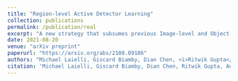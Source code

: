 ```yaml
---
title: "Region-level Active Detector Learning"
collection: publications
permalink: /publication/real
excerpt: "A new strategy that subsumes previous Image-level and Object-level approaches into a generalized, Region-level approach."
date: 2021-08-20
venue: "arXiv preprint"
paperurl: "https://arxiv.org/abs/2108.09186"
authors: "Michael Laielli, Giscard Biamby, Dian Chen, <i>Ritwik Gupta</i>, Adam Loeffler, Phat Dat Nguyen, Ross Luo, Trevor Darrell, Sayna Ebrahimi"
citation: 'Michael Laielli, Giscard Biamby, Dian Chen, Ritwik Gupta, Adam Loeffler, Phat Dat Nguyen, Ross Luo, Trevor Darrell, Sayna Ebrahimi. "Region-level Active Detector Learning." arXiv preprint 2108.09186 (2021).'
---
```

